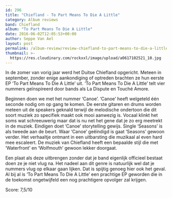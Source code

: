 ```yaml
---
id: 296
title: "Chiefland - To Part Means To Die A Little"
category: Album reviews
band: Chiefland
album: "To Part Means To Die A Little"
date: 2016-06-02T12:05:53+00:00
author: Seppe Van Ael
layout: post
permalink: /album-review/review-chiefland-to-part-means-to-die-a-little/
thumbnail: >-
  https://res.cloudinary.com/rockxxl/image/upload/a0617102521_10.jpg
---
```

In de zomer van vorig jaar werd het Duitse Chiefland opgericht. Meteen in september, zonder enige aankondiging of optreden brachten ze hun eerste EP ‘To Part Means To Die A Little’ uit. ‘To Part Means To Die A Little’ telt vier nummers geïnspireerd door bands als La Dispute en Touché Amore.

Beginnen doen we met het nummer ‘Canoe’. ‘Canoe’ heeft welgeteld één seconde nodig om op gang te komen. De eerste gitaren en drums worden meteen uit de speakers geknald terwijl de melodische ondertoon die dit soort muziek zo specifiek maakt ook mooi aanwezig is. Vocaal klinkt het soms wat schreeuwerig maar dat is nu net het gene dat je zo erg meetrekt in de muziek. Eindigen doet ‘Canoe’ storytelling gewijs. Single ‘Seasons’ is als tweede aan de beurt. Waar ‘Canoe’ geëindigd is gaat ‘Seasons’ gewoon verder. Het verhaaltje ontmant in een uitbarsting die muzikaal al even hard mee escaleert. De muziek van Chiefland heeft een bepaalde stijl die met ‘Waterfront’ en ‘Wolfmouth’ gewoon lekker doorgaat.

Een plaat als deze uitbrengen zonder dat je band eigenlijk officieel bestaat doen ze je niet vlug na. Het nadeel aan dit genre is natuurlijk wel dat je nummers vlug op elkaar gaan lijken. Dat is spijtig genoeg hier ook het geval. Al bij al is ‘To Part Means To Die A Little’ een prachtige EP geworden die in de toekomst ongetwijfeld een nog prachtigere opvolger zal krijgen.

Score: 7,5/10
